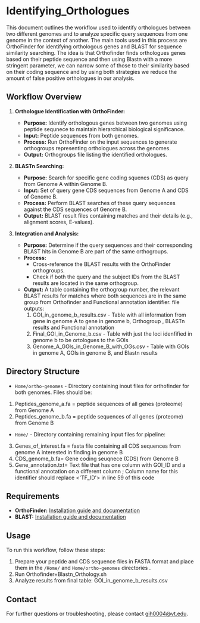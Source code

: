 # Identifying_Orthologues

This document outlines the workflow used to identify orthologues between two different genomes and to analyze specific query sequences from one genome in the context of another. The main tools used in this process are OrthoFinder for identifying orthologous genes and BLAST for sequence similarity searching. The idea is that Orthofinder finds orthologues genes based on their peptide sequence and then using Blastn with a more stringent parameter, we can narrow some of those to their similarity based on their coding sequence and by using both strategies we reduce the amount of false positive orthologues in our analysis. 

## Workflow Overview

1. **Orthologue Identification with OrthoFinder:**
   - **Purpose:** Identify orthologous genes between two genomes using peptide sequnece to maintain hierarchical biological significance.
   - **Input:** Peptide sequences from both genomes.
   - **Process:** Run OrthoFinder on the input sequences to generate orthogroups representing orthologues across the genomes.
   - **Output:** Orthogroups file listing the identified orthologues.

2. **BLASTn Searching:**
   - **Purpose:** Search for specific gene coding squenes (CDS) as query from Genome A within Genome B.
   - **Input:** Set of query gene CDS sequences from Genome A and CDS of Genome B.
   - **Process:** Perform BLAST searches of these query sequences against the CDS sequences of Genome B.
   - **Output:** BLAST result files containing matches and their details (e.g., alignment scores, E-values).

3. **Integration and Analysis:**
   - **Purpose:** Determine if the query sequences and their corresponding BLAST hits in Genome B are part of the same orthogroups.
   - **Process:** 
       - Cross-reference the BLAST results with the OrthoFinder orthogroups.
       - Check if both the query and the subject IDs from the BLAST results are located in the same orthogroup.
   - **Output:** A table containing the orthogroup number, the relevant BLAST results for matches where both sequences are in the same group from Orthofinder and Functional annotation identifier.
     file outputs:
        1. GOI_in_genome_b_results.csv - Table with all information from gene in genome A to gene in genome b, Orthogroup , BLASTn results and Functional annotation
        2. Final_GOI_in_Genome_b.csv -  Table with just the loci idenfified in genome b to be ortologues to the GOIs
        3. Genome_A_GOIs_in_Genome_B_with_OGs.csv - Table with GOIs in genome A, GOIs in genome B, and Blastn results 

## Directory Structure

- `Home/ortho-genomes` - Directory containing inout files for orthofinder for both genomes. Files should be:
1.    Peptides_genome_a.fa = peptide sequences of all genes (proteome) from Genome A
2.    Peptides_genome_b.fa = peptide sequences of all genes (proteome) from Genome B
- `Home/` - Directory containing remaining input files for pipeline: 
3.  Genes_of_interest.fa = fasta file containing all CDS sequences from genome A interested in finding in genome B
4.  CDS_genome_b.fa= Gene coding seuqnece (CDS) from Genome B
5.  Gene_annotation.txt=  Text file that has one column with GOI_ID and a functional annotation on a different column ; Column name for this identifier should replace <'TF_ID'> in line 59 of this code  



## Requirements

- **OrthoFinder:** [Installation guide and documentation](https://github.com/davidemms/OrthoFinder)
- **BLAST:** [Installation guide and documentation](https://blast.ncbi.nlm.nih.gov/Blast.cgi)

## Usage

To run this workflow, follow these steps:

1. Prepare your peptide and CDS sequence files in FASTA format and place them in the `/Home/` and `Home/ortho-genomes`  directories .
2. Run Orthofinder+Blastn_Orthology.sh 
3. Analyze results from final table: GOI_in_genome_b_results.csv

## Contact

For further questions or troubleshooting, please contact gih0004@vt.edu.

